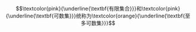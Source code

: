 $$\textcolor{pink}{\underline{\textbf{有限集合}}}和\textcolor{pink}{\underline{\textbf{可数集}}}统称为\textcolor{orange}{\underline{\textbf{至多可数集}}}$$